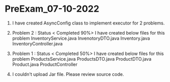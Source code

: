 # PreExam_07-10-2022

1. I have created AsyncConfig class to implement executor for 2 problems.

2. Problem 2 : Status < Completed 90%>   I have created below files for this problem 
    InventoryService.java
    InvenotoryDTO.java
    Inventory.java
    InventoryController.java

3. Problem 1 : Status < Completed 50%>  I have created below files for this problem
    ProductsService.java
    ProductsDTO.java
    ProductDTO.java
    Product.java
    ProductController

4. I couldn't upload Jar file. Please review source code. 
